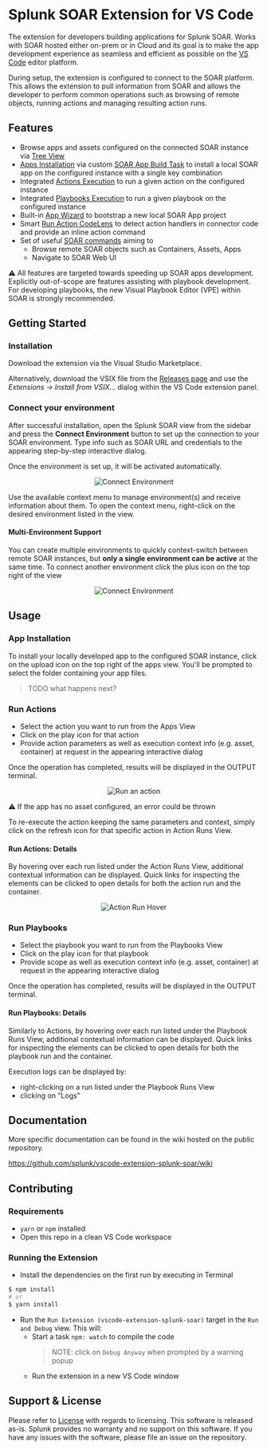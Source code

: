 # Splunk SOAR Extension for VS Code

The extension for developers building applications for Splunk SOAR. Works with SOAR hosted either on-prem or in Cloud and its goal is to make the app development experience as seamless and efficient as possible on the [VS Code](https://code.visualstudio.com/) editor platform.

During setup, the extension is configured to connect to the SOAR platform. This allows the extension to pull information from SOAR and allows the developer to perform common operations such as browsing of remote objects, running actions and managing resulting action runs.

## Features
* Browse apps and assets configured on the connected SOAR instance via [Tree View](https://github.com/splunk/vscode-extension-splunk-soar/wiki/features#inspect-soar-objects)
* [Apps Installation](#app-installation) via custom [SOAR App Build Task](https://github.com/splunk/vscode-extension-splunk-soar/wiki/features#app-build-task) to install a local SOAR app on the configured instance with a single key combination
* Integrated [Actions Execution](#run-actions) to run a given action on the configured instance
* Integrated [Playbooks Execution](#run-playbooks) to run a given playbook on the configured instance
* Built-in [App Wizard](https://github.com/splunk/vscode-extension-splunk-soar/wiki/features#app-wizard) to bootstrap a new local SOAR App project
* Smart [Run Action CodeLens](https://github.com/splunk/vscode-extension-splunk-soar/wiki/features#run-action-codelens) to detect action handlers in connector code and provide an inline action command
* Set of useful [SOAR commands](https://github.com/splunk/vscode-extension-splunk-soar/wiki/soar-commands) aiming to
  * Browse remote SOAR objects such as Containers, Assets, Apps
  * Navigate to SOAR Web UI

:warning: All features are targeted towards speeding up SOAR apps development. Explicitly out-of-scope are features assisting with playbook development. For developing playbooks, the new Visual Playbook Editor (VPE) within SOAR is strongly recommended.

## Getting Started
### Installation

Download the extension via the Visual Studio Marketplace.

Alternatively, download the VSIX file from the [Releases page](https://github.com/splunk/vscode-extension-splunk-soar/releases/) and use the *Extensions -> Install from VSIX...* dialog within the VS Code extension panel.

### Connect your environment

After successful installation, open the Splunk SOAR view from the sidebar and press the **Connect Environment** button to set up the connection to your SOAR environment. Type info such as SOAR URL and credentials to the appearing step-by-step interactive dialog.

Once the environment is set up, it will be activated automatically.

<p align="center">
  <img src="media/connect_environment.png" alt="Connect Environment" />
</p>

Use the available context menu to manage environment(s) and receive information about them. To open the context menu, right-click on the desired environment listed in the view.

#### Multi-Environment Support

You can create multiple environments to quickly context-switch between remote SOAR instances, but **only a single environment can be active** at the same time. To connect another environment click the plus icon on the top right of the view

<p align="center">
  <img src="media/activate_environment.png" alt="Connect Environment" />
</p>

## Usage
### App Installation

To install your locally developed app to the configured SOAR instance, click on the upload icon on the top right of the apps view. You'll be prompted to select the folder containing your app files.

> TODO what happens next?

### Run Actions

* Select the action you want to run from the Apps View
* Click on the play icon for that action
* Provide action parameters as well as execution context info (e.g. asset, container) at request in the appearing interactive dialog

Once the operation has completed, results will be displayed in the OUTPUT terminal.

<p align="center">
  <img src="media/actionrun.gif" alt="Run an action" />
</p>

:warning:  If the app has no asset configured, an error could be thrown

To re-execute the action keeping the same parameters and context, simply click on the refresh icon for that specific action in Action Runs View.

#### Run Actions: Details

By hovering over each run listed under the Action Runs View, additional contextual information can be displayed. Quick links for inspecting the elements can be clicked to open details for both the action run and the container.

<p align="center">
<img src="media/actionrun_hover.png" alt="Action Run Hover" />
</p>

### Run Playbooks

* Select the playbook you want to run from the Playbooks View
* Click on the play icon for that playbook
* Provide scope as well as execution context info (e.g. asset, container) at request in the appearing interactive dialog

Once the operation has completed, results will be displayed in the OUTPUT terminal.

#### Run Playbooks: Details

Similarly to Actions, by hovering over each run listed under the Playbook Runs View, additional contextual information can be displayed. Quick links for inspecting the elements can be clicked to open details for both the playbook run and the container.

Execution logs can be displayed by:
* right-clicking on a run listed under the Playbook Runs View
* clicking on "Logs"

## Documentation
More specific documentation can be found in the wiki hosted on the public repository.

https://github.com/splunk/vscode-extension-splunk-soar/wiki

## Contributing
### Requirements
* `yarn` or `npm` installed
* Open this repo in a clean VS Code workspace

### Running the Extension
* Install the dependencies on the first run by executing in Terminal
```bash
$ npm install
# or
$ yarn install
```
* Run the `Run Extension (vscode-extension-splunk-soar)` target in the `Run and Debug` view. This will:
    * Start a task `npm: watch` to compile the code
        > NOTE: click on `Debug Anyway` when prompted by a warning popup
    * Run the extension in a new VS Code window

## Support & License

Please refer to [License](LICENSE) with regards to licensing. This software is released as-is. Splunk provides no warranty and no support on this software. If you have any issues with the software, please file an issue on the repository.
